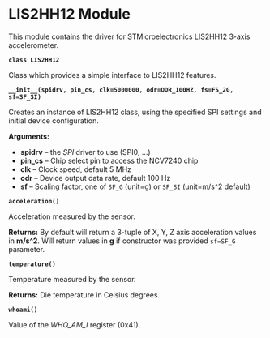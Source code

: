 # LIS2HH12 Module

This module contains the driver for STMicroelectronics LIS2HH12 3-axis accelerometer.


**`class LIS2HH12`**

Class which provides a simple interface to LIS2HH12 features.

**`__init__(spidrv, pin_cs, clk=5000000, odr=ODR_100HZ, fs=FS_2G, sf=SF_SI)`**

Creates an instance of LIS2HH12 class, using the specified SPI settings
and initial device configuration.


**Arguments:**

    
* **spidrv** – the *SPI* driver to use (SPI0, …)
* **pin_cs** – Chip select pin to access the NCV7240 chip
* **clk** – Clock speed, default 5 MHz
* **odr** – Device output data rate, default 100 Hz
* **sf** – Scaling factor, one of `SF_G` (unit=g) or `SF_SI` (unit=m/s^2 default)



**`acceleration()`**

Acceleration measured by the sensor.


**Returns:** By default will return a 3-tuple of X, Y, Z axis acceleration values in **m/s^2**. Will return values in **g** if constructor was provided `sf=SF_G` parameter.



**`temperature()`**

Temperature measured by the sensor.

**Returns:** Die temperature in Celsius degrees.


**`whoami()`**

Value of the *WHO_AM_I* register (0x41).
